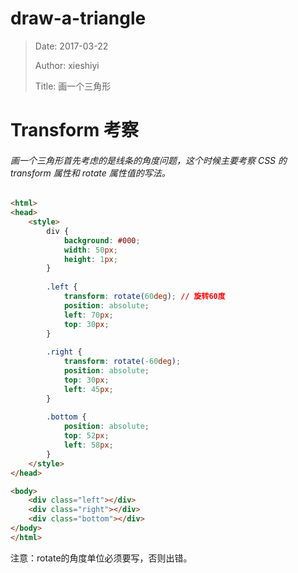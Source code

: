 # draw-a-triangle

> Date: 2017-03-22
>
> Author: xieshiyi
>
> Title: 画一个三角形

# Transform 考察
###### 画一个三角形首先考虑的是线条的角度问题，这个时候主要考察 CSS 的 transform 属性和 rotate 属性值的写法。

```html
<html>
<head>
    <style>
        div {
            background: #000;
            width: 50px;
            height: 1px;
        }
        
        .left {
            transform: rotate(60deg); // 旋转60度
            position: absolute;
            left: 70px;
            top: 30px;
        }
        
        .right {
            transform: rotate(-60deg);
            position: absolute;
            top: 30px;
            left: 45px;
        }
        
        .bottom {
            position: absolute;
            top: 52px;
            left: 58px;
        }
    </style>
</head>

<body>
    <div class="left"></div>
    <div class="right"></div>
    <div class="bottom"></div>
</body>
</html>
```
注意：rotate的角度单位必须要写，否则出错。